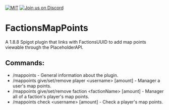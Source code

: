 [![MIT](https://img.shields.io/github/license/captainbboy/FactionMapPoints?&logo=github)](LICENSE)
[![Join us on Discord](https://img.shields.io/discord/874046180005412885.svg?label=&logo=discord&logoColor=ffffff&color=7389D8&labelColor=6A7EC2)](https://discord.gg/GjfaD3weH9)

# FactionsMapPoints
 A 1.8.8 Spigot plugin that links with FactionsUUID to add map points viewable through the PlaceholderAPI.

## Commands:
* /mappoints - General information about the plugin.
* /mappoints give/set/remove player \<username> [amount] - Manager a user's map points.
* /mappoints give/set/remove faction \<factionName> [amount] - Manager all of a faction's player's map points.
* /mappoints check \<username> [amount] - Check a player's map points.
